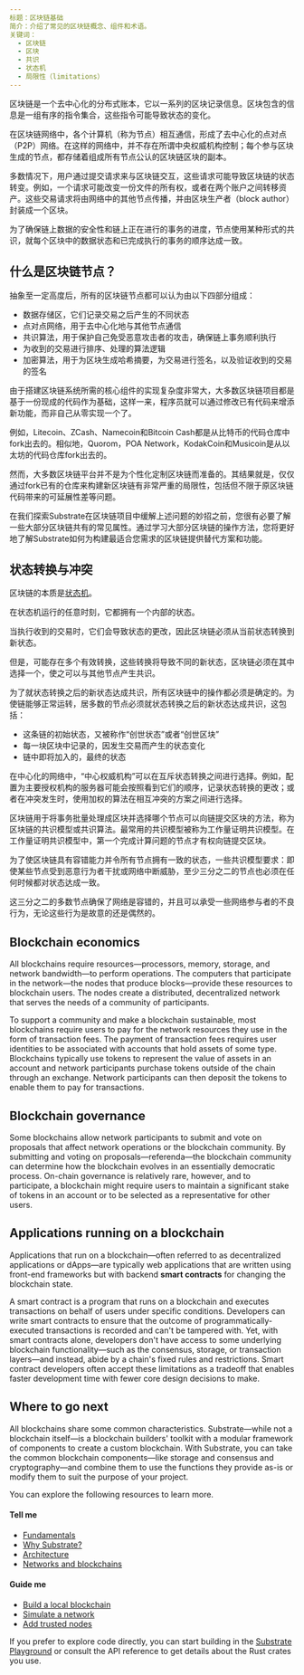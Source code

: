 ```yaml
---
标题：区块链基础
简介：介绍了常见的区块链概念、组件和术语。
关键词：
  - 区块链
  - 区块
  - 共识
  - 状态机
  - 局限性（limitations）
---
```


区块链是一个去中心化的分布式账本，它以一系列的区块记录信息。区块包含的信息是一组有序的指令集合，这些指令可能导致状态的变化。

在区块链网络中，各个计算机（称为节点）相互通信，形成了去中心化的点对点（P2P）网络。在这样的网络中，并不存在所谓中央权威机构控制；每个参与区块生成的节点，都存储着组成所有节点公认的区块链区块的副本。

多数情况下，用户通过提交请求来与区块链交互，这些请求可能导致区块链的状态转变。例如，一个请求可能改变一份文件的所有权，或者在两个账户之间转移资产。这些交易请求将由网络中的其他节点传播，并由区块生产者（block author）封装成一个区块。

为了确保链上数据的安全性和链上正在进行的事务的进度，节点使用某种形式的共识，就每个区块中的数据状态和已完成执行的事务的顺序达成一致。

## 什么是区块链节点？

抽象至一定高度后，所有的区块链节点都可以认为由以下四部分组成：

- 数据存储区，它们记录交易之后产生的不同状态
- 点对点网络，用于去中心化地与其他节点通信
- 共识算法，用于保护自己免受恶意攻击者的攻击，确保链上事务顺利执行
- 为收到的交易进行排序、处理的算法逻辑
- 加密算法，用于为区块生成哈希摘要，为交易进行签名，以及验证收到的交易的签名

由于搭建区块链系统所需的核心组件的实现复杂度非常大，大多数区块链项目都是基于一份现成的代码作为基础，这样一来，程序员就可以通过修改已有代码来增添新功能，而非自己从零实现一个了。

例如，Litecoin、ZCash、Namecoin和Bitcoin Cash都是从比特币的代码仓库中fork出去的。相似地，Quorom，POA Network，KodakCoin和Musicoin是从以太坊的代码仓库fork出去的。

然而，大多数区块链平台并不是为个性化定制区块链而准备的。其结果就是，仅仅通过fork已有的仓库来构建新区块链有非常严重的局限性，包括但不限于原区块链代码带来的可延展性差等问题。

在我们探索Substrate在区块链项目中缓解上述问题的妙招之前，您很有必要了解一些大部分区块链共有的常见属性。通过学习大部分区块链的操作方法，您将更好地了解Substrate如何为构建最适合您需求的区块链提供替代方案和功能。

## 状态转换与冲突

区块链的本质是[状态机]((https://en.wikipedia.org/wiki/Finite-state_machine))。

在状态机运行的任意时刻，它都拥有一个内部的状态。

当执行收到的交易时，它们会导致状态的更改，因此区块链必须从当前状态转换到新状态。

但是，可能存在多个有效转换，这些转换将导致不同的新状态，区块链必须在其中选择一个，使之可以与其他节点产生共识。

为了就状态转换之后的新状态达成共识，所有区块链中的操作都必须是确定的。为使链能够正常运转，居多数的节点必须就状态转换之后的新状态达成共识，这包括：

- 这条链的初始状态，又被称作“创世状态”或者“创世区块”
- 每一块区块中记录的，因发生交易而产生的状态变化
- 链中即将加入的，最终的状态

在中心化的网络中，“中心权威机构”可以在互斥状态转换之间进行选择。例如，配置为主要授权机构的服务器可能会按照看到它们的顺序，记录状态转换的更改；或者在冲突发生时，使用加权的算法在相互冲突的方案之间进行选择。

区块链用于将事务批量处理成区块并选择哪个节点可以向链提交区块的方法，称为区块链的共识模型或共识算法。最常用的共识模型被称为工作量证明共识模型。在工作量证明共识模型中，第一个完成计算问题的节点才有权向链提交区块。

为了使区块链具有容错能力并令所有节点拥有一致的状态，一些共识模型要求：即使某些节点受到恶意行为者干扰或网络中断威胁，至少三分之二的节点也必须在任何时候都对状态达成一致。

这三分之二的多数节点确保了网络是容错的，并且可以承受一些网络参与者的不良行为，无论这些行为是故意的还是偶然的。

## Blockchain economics

All blockchains require resources—processors, memory, storage, and network bandwidth—to perform operations.
The computers that participate in the network—the nodes that produce blocks—provide these resources to blockchain users.
The nodes create a distributed, decentralized network that serves the needs of a community of participants.

To support a community and make a blockchain sustainable, most blockchains require users to pay for the network resources they use in the form of transaction fees.
The payment of transaction fees requires user identities to be associated with accounts that hold assets of some type.
Blockchains typically use tokens to represent the value of assets in an account and network participants purchase tokens outside of the chain through an exchange.
Network participants can then deposit the tokens to enable them to pay for transactions.

## Blockchain governance

Some blockchains allow network participants to submit and vote on proposals that affect network operations or the blockchain community.
By submitting and voting on proposals—referenda—the blockchain community can determine how the blockchain evolves in an essentially democratic process.
On-chain governance is relatively rare, however, and to participate, a blockchain might require users to maintain a significant stake of tokens in an account or to be selected as a representative for other users.

## Applications running on a blockchain

Applications that run on a blockchain—often referred to as decentralized applications or dApps—are typically web applications that are written using front-end frameworks but with backend **smart contracts** for changing the blockchain state.

A smart contract is a program that runs on a blockchain and executes transactions on behalf of users under specific conditions.
Developers can write smart contracts to ensure that the outcome of programmatically-executed transactions is recorded and can't be tampered with.
Yet, with smart contracts alone, developers don't have access to some underlying blockchain functionality—such as the consensus, storage, or transaction layers—and instead, abide by a chain's fixed rules and restrictions.
Smart contract developers often accept these limitations as a tradeoff that enables faster development time with fewer core design decisions to make.

## Where to go next

All blockchains share some common characteristics.
Substrate—while not a blockchain itself—is a blockchain builders' toolkit with a modular framework of components to create a custom blockchain.
With Substrate, you can take the common blockchain components—like storage and consensus and cryptography—and combine them to use the functions they provide as-is or modify them to suit the purpose of your project.

You can explore the following resources to learn more.

#### Tell me

- [Fundamentals](/fundamentals/)
- [Why Substrate?](/fundamentals/why-substrate/)
- [Architecture](/fundamentals/architecture/)
- [Networks and blockchains](/fundamentals/node-and-network-types/)

#### Guide me

- [Build a local blockchain](/tutorials/get-started/build-local-blockchain/)
- [Simulate a network](/tutorials/get-started/simulate-network/)
- [Add trusted nodes](/tutorials/get-started/add-trusted-nodes/)

If you prefer to explore code directly, you can start building in the [Substrate Playground](https://docs.substrate.io/playground/) or consult the API reference to get details about the Rust crates you use.

